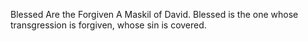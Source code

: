 Blessed Are the Forgiven A Maskil of David. Blessed is the one whose transgression is forgiven, whose sin is covered.
